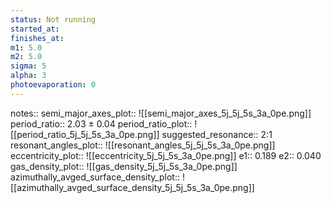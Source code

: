 ```yaml
---
status: Not running
started_at:
finishes_at:
m1: 5.0
m2: 5.0
sigma: 5
alpha: 3
photoevaporation: 0
---
```


notes::
semi_major_axes_plot:: ![[semi_major_axes_5j_5j_5s_3a_0pe.png]]
period_ratio:: 2.03 ± 0.04
period_ratio_plot:: ![[period_ratio_5j_5j_5s_3a_0pe.png]]
suggested_resonance:: 2:1
resonant_angles_plot:: ![[resonant_angles_5j_5j_5s_3a_0pe.png]]
eccentricity_plot:: ![[eccentricity_5j_5j_5s_3a_0pe.png]]
e1:: 0.189
e2:: 0.040
gas_density_plot:: ![[gas_density_5j_5j_5s_3a_0pe.png]]
azimuthally_avged_surface_density_plot:: ![[azimuthally_avged_surface_density_5j_5j_5s_3a_0pe.png]]
